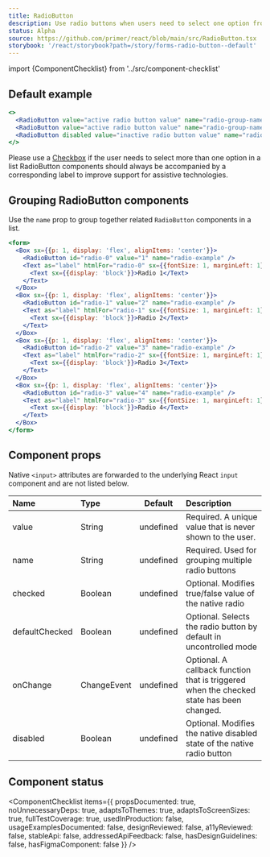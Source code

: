 ```yaml
---
title: RadioButton
description: Use radio buttons when users need to select one option from a list
status: Alpha
source: https://github.com/primer/react/blob/main/src/RadioButton.tsx
storybook: '/react/storybook?path=/story/forms-radio-button--default'
---
```


import {ComponentChecklist} from '../src/component-checklist'

## Default example

```jsx live
<>
  <RadioButton value="active radio button value" name="radio-group-name" />
  <RadioButton value="active radio button value" name="radio-group-name" />
  <RadioButton disabled value="inactive radio button value" name="radio-group-name" />
</>
```

<Note>
Please use a <a href="/react/Checkbox">Checkbox</a> if the user needs to select more than one option in a list
</Note>
<Note variant="warning">
RadioButton components should always be accompanied by a corresponding label to improve support for assistive technologies.
</Note>

## Grouping RadioButton components

Use the `name` prop to group together related `RadioButton` components in a list.

```jsx live
<form>
  <Box sx={{p: 1, display: 'flex', alignItems: 'center'}}>
    <RadioButton id="radio-0" value="1" name="radio-example" />
    <Text as="label" htmlFor="radio-0" sx={{fontSize: 1, marginLeft: 1}}>
      <Text sx={{display: 'block'}}>Radio 1</Text>
    </Text>
  </Box>
  <Box sx={{p: 1, display: 'flex', alignItems: 'center'}}>
    <RadioButton id="radio-1" value="2" name="radio-example" />
    <Text as="label" htmlFor="radio-1" sx={{fontSize: 1, marginLeft: 1}}>
      <Text sx={{display: 'block'}}>Radio 2</Text>
    </Text>
  </Box>
  <Box sx={{p: 1, display: 'flex', alignItems: 'center'}}>
    <RadioButton id="radio-2" value="3" name="radio-example" />
    <Text as="label" htmlFor="radio-2" sx={{fontSize: 1, marginLeft: 1}}>
      <Text sx={{display: 'block'}}>Radio 3</Text>
    </Text>
  </Box>
  <Box sx={{p: 1, display: 'flex', alignItems: 'center'}}>
    <RadioButton id="radio-3" value="4" name="radio-example" />
    <Text as="label" htmlFor="radio-3" sx={{fontSize: 1, marginLeft: 1}}>
      <Text sx={{display: 'block'}}>Radio 4</Text>
    </Text>
  </Box>
</form>
```

## Component props

Native `<input>` attributes are forwarded to the underlying React `input` component and are not listed below.

| Name           | Type        |  Default  | Description                                                                              |
| :------------- | :---------- | :-------: | :--------------------------------------------------------------------------------------- |
| value          | String      | undefined | Required. A unique value that is never shown to the user.                                |
| name           | String      | undefined | Required. Used for grouping multiple radio buttons                                       |
| checked        | Boolean     | undefined | Optional. Modifies true/false value of the native radio                                  |
| defaultChecked | Boolean     | undefined | Optional. Selects the radio button by default in uncontrolled mode                       |
| onChange       | ChangeEvent | undefined | Optional. A callback function that is triggered when the checked state has been changed. |
| disabled       | Boolean     | undefined | Optional. Modifies the native disabled state of the native radio button                  |

## Component status

<ComponentChecklist
items={{
    propsDocumented: true,
    noUnnecessaryDeps: true,
    adaptsToThemes: true,
    adaptsToScreenSizes: true,
    fullTestCoverage: true,
    usedInProduction: false,
    usageExamplesDocumented: false,
    designReviewed: false,
    a11yReviewed: false,
    stableApi: false,
    addressedApiFeedback: false,
    hasDesignGuidelines: false,
    hasFigmaComponent: false
  }}
/>
